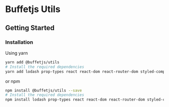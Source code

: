# Buffetjs Utils

## Getting Started

### Installation

Using yarn

```bash
yarn add @buffetjs/utils
# Install the required dependencies
yarn add lodash prop-types react react-dom react-router-dom styled-components
```

or npm

```bash
npm install @buffetjs/utils --save
# Install the required dependencies
npm install lodash prop-types react react-dom react-router-dom styled-components --save
```
